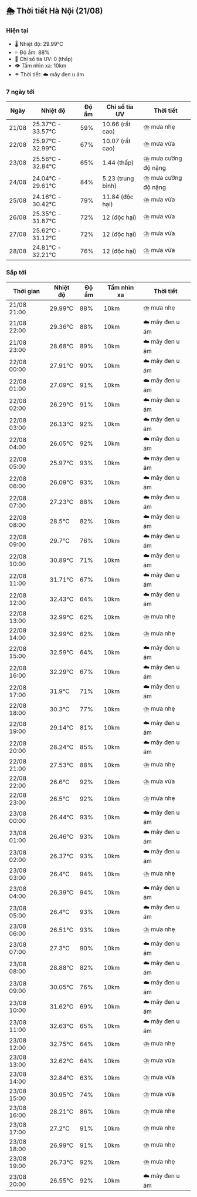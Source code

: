 ## 🌦️ Thời tiết Hà Nội (21/08)

### Hiện tại

- 🌡️ Nhiệt độ: 29.99℃
- 💦 Độ ẩm: 88%
- 🌟 Chỉ số tia UV: 0 (thấp)
- 👁️ Tầm nhìn xa: 10km
- ☂️ Thời tiết: ☁️ mây đen u ám

### 7 ngày tới

| Ngày | Nhiệt độ | Độ ẩm | Chỉ số tia UV | Thời tiết |
| --- | --- | --- | --- | --- |
| 21/08 | 25.37℃ - 33.57℃ | 59% | 10.66 (rất cao) | ⛈️ mưa nhẹ |
| 22/08 | 25.97℃ - 32.99℃ | 67% | 10.07 (rất cao) | ⛈️ mưa vừa |
| 23/08 | 25.56℃ - 32.84℃ | 65% | 1.44 (thấp) | ⛈️ mưa cường độ nặng |
| 24/08 | 24.04℃ - 29.61℃ | 84% | 5.23 (trung bình) | ⛈️ mưa cường độ nặng |
| 25/08 | 24.16℃ - 30.42℃ | 79% | 11.84 (độc hại) | ⛈️ mưa vừa |
| 26/08 | 25.35℃ - 31.87℃ | 72% | 12 (độc hại) | ⛈️ mưa vừa |
| 27/08 | 25.62℃ - 31.12℃ | 72% | 12 (độc hại) | ⛈️ mưa vừa |
| 28/08 | 24.81℃ - 32.21℃ | 76% | 12 (độc hại) | ⛈️ mưa vừa |

### Sắp tới

| Thời gian | Nhiệt độ | Độ ẩm | Tầm nhìn xa | Thời tiết |
| --- | --- | --- | --- | --- |
| 21/08 21:00 | 29.99℃ | 88% | 10km | ⛈️ mưa nhẹ |
| 21/08 22:00 | 29.36℃ | 88% | 10km | ☁️ mây đen u ám |
| 21/08 23:00 | 28.68℃ | 89% | 10km | ☁️ mây đen u ám |
| 22/08 00:00 | 27.91℃ | 90% | 10km | ☁️ mây đen u ám |
| 22/08 01:00 | 27.09℃ | 91% | 10km | ☁️ mây đen u ám |
| 22/08 02:00 | 26.29℃ | 91% | 10km | ☁️ mây đen u ám |
| 22/08 03:00 | 26.13℃ | 92% | 10km | ☁️ mây đen u ám |
| 22/08 04:00 | 26.05℃ | 92% | 10km | ☁️ mây đen u ám |
| 22/08 05:00 | 25.97℃ | 93% | 10km | ☁️ mây đen u ám |
| 22/08 06:00 | 26.09℃ | 93% | 10km | ☁️ mây đen u ám |
| 22/08 07:00 | 27.23℃ | 88% | 10km | ☁️ mây đen u ám |
| 22/08 08:00 | 28.5℃ | 82% | 10km | ☁️ mây đen u ám |
| 22/08 09:00 | 29.7℃ | 76% | 10km | ☁️ mây đen u ám |
| 22/08 10:00 | 30.89℃ | 71% | 10km | ☁️ mây đen u ám |
| 22/08 11:00 | 31.71℃ | 67% | 10km | ☁️ mây đen u ám |
| 22/08 12:00 | 32.43℃ | 64% | 10km | ☁️ mây đen u ám |
| 22/08 13:00 | 32.99℃ | 62% | 10km | ⛈️ mưa nhẹ |
| 22/08 14:00 | 32.99℃ | 62% | 10km | ⛈️ mưa nhẹ |
| 22/08 15:00 | 32.59℃ | 64% | 10km | ☁️ mây đen u ám |
| 22/08 16:00 | 32.29℃ | 67% | 10km | ☁️ mây đen u ám |
| 22/08 17:00 | 31.9℃ | 71% | 10km | ☁️ mây đen u ám |
| 22/08 18:00 | 30.3℃ | 77% | 10km | ⛈️ mưa nhẹ |
| 22/08 19:00 | 29.14℃ | 81% | 10km | ☁️ mây đen u ám |
| 22/08 20:00 | 28.24℃ | 85% | 10km | ☁️ mây đen u ám |
| 22/08 21:00 | 27.53℃ | 88% | 10km | ⛈️ mưa nhẹ |
| 22/08 22:00 | 26.6℃ | 92% | 10km | ⛈️ mưa vừa |
| 22/08 23:00 | 26.5℃ | 92% | 10km | ⛈️ mưa nhẹ |
| 23/08 00:00 | 26.44℃ | 93% | 10km | ☁️ mây đen u ám |
| 23/08 01:00 | 26.46℃ | 93% | 10km | ☁️ mây đen u ám |
| 23/08 02:00 | 26.37℃ | 93% | 10km | ☁️ mây đen u ám |
| 23/08 03:00 | 26.4℃ | 94% | 10km | ⛈️ mưa nhẹ |
| 23/08 04:00 | 26.39℃ | 94% | 10km | ☁️ mây đen u ám |
| 23/08 05:00 | 26.4℃ | 93% | 10km | ☁️ mây đen u ám |
| 23/08 06:00 | 26.51℃ | 93% | 10km | ⛈️ mưa nhẹ |
| 23/08 07:00 | 27.3℃ | 90% | 10km | ☁️ mây đen u ám |
| 23/08 08:00 | 28.88℃ | 82% | 10km | ☁️ mây đen u ám |
| 23/08 09:00 | 30.05℃ | 76% | 10km | ☁️ mây đen u ám |
| 23/08 10:00 | 31.62℃ | 69% | 10km | ☁️ mây đen u ám |
| 23/08 11:00 | 32.63℃ | 65% | 10km | ☁️ mây đen u ám |
| 23/08 12:00 | 32.75℃ | 64% | 10km | ⛈️ mưa nhẹ |
| 23/08 13:00 | 32.62℃ | 64% | 10km | ⛈️ mưa vừa |
| 23/08 14:00 | 32.84℃ | 63% | 10km | ⛈️ mưa vừa |
| 23/08 15:00 | 30.95℃ | 74% | 10km | ⛈️ mưa vừa |
| 23/08 16:00 | 28.21℃ | 86% | 10km | ⛈️ mưa nhẹ |
| 23/08 17:00 | 27.2℃ | 91% | 10km | ⛈️ mưa nhẹ |
| 23/08 18:00 | 26.99℃ | 91% | 10km | ⛈️ mưa nhẹ |
| 23/08 19:00 | 26.73℃ | 92% | 10km | ⛈️ mưa nhẹ |
| 23/08 20:00 | 26.55℃ | 92% | 10km | ☁️ mây đen u ám |
